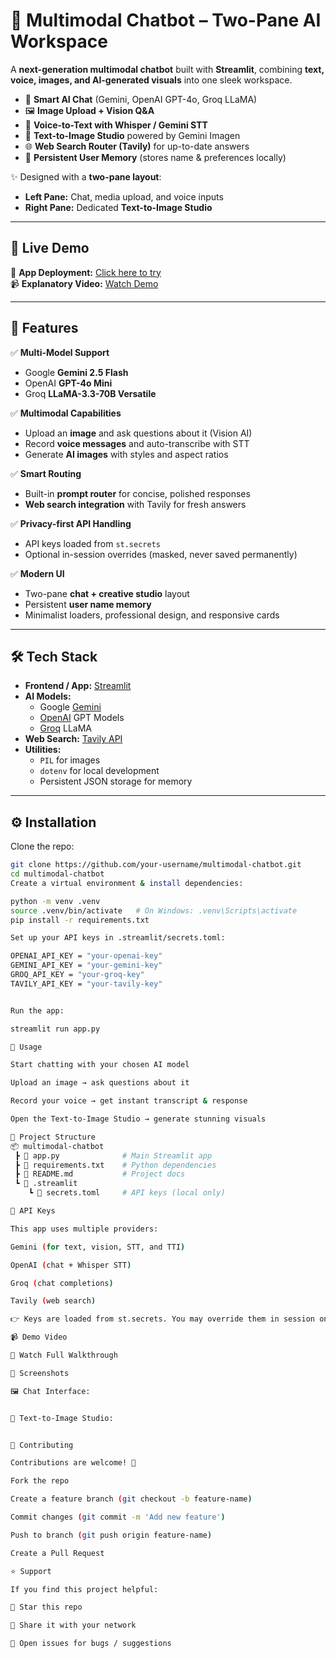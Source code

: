 ﻿# 🤖 Multimodal Chatbot – Two-Pane AI Workspace

A **next-generation multimodal chatbot** built with **Streamlit**, combining **text, voice, images, and AI-generated visuals** into one sleek workspace.

- 💬 **Smart AI Chat** (Gemini, OpenAI GPT-4o, Groq LLaMA)
- 🖼️ **Image Upload + Vision Q&A**
- 🎤 **Voice-to-Text with Whisper / Gemini STT**
- 🎨 **Text-to-Image Studio** powered by Gemini Imagen
- 🌐 **Web Search Router (Tavily)** for up-to-date answers
- 📂 **Persistent User Memory** (stores name & preferences locally)

✨ Designed with a **two-pane layout**:

- **Left Pane:** Chat, media upload, and voice inputs
- **Right Pane:** Dedicated **Text-to-Image Studio**

---

## 🚀 Live Demo

🔗 **App Deployment:** [Click here to try](https://multimodelchat-pat-bot.streamlit.app/)  
📹 **Explanatory Video:** [Watch Demo](https://drive.google.com/file/d/1p14eHT047kCprXtX24xGdC0PmRH7bg9k/view?usp=sharing)  

---

## 📖 Features

✅ **Multi-Model Support**

- Google **Gemini 2.5 Flash**
- OpenAI **GPT-4o Mini**
- Groq **LLaMA-3.3-70B Versatile**

✅ **Multimodal Capabilities**

- Upload an **image** and ask questions about it (Vision AI)
- Record **voice messages** and auto-transcribe with STT
- Generate **AI images** with styles and aspect ratios

✅ **Smart Routing**

- Built-in **prompt router** for concise, polished responses
- **Web search integration** with Tavily for fresh answers

✅ **Privacy-first API Handling**

- API keys loaded from `st.secrets`
- Optional in-session overrides (masked, never saved permanently)

✅ **Modern UI**

- Two-pane **chat + creative studio** layout
- Persistent **user name memory**
- Minimalist loaders, professional design, and responsive cards

---

## 🛠️ Tech Stack

- **Frontend / App:** [Streamlit](https://streamlit.io/)
- **AI Models:**
  - Google [Gemini](https://ai.google.dev/)
  - [OpenAI](https://openai.com/) GPT Models
  - [Groq](https://groq.com/) LLaMA
- **Web Search:** [Tavily API](https://tavily.com/)
- **Utilities:**
  - `PIL` for images
  - `dotenv` for local development
  - Persistent JSON storage for memory

---

## ⚙️ Installation

Clone the repo:

```bash
git clone https://github.com/your-username/multimodal-chatbot.git
cd multimodal-chatbot
Create a virtual environment & install dependencies:

python -m venv .venv
source .venv/bin/activate   # On Windows: .venv\Scripts\activate
pip install -r requirements.txt

Set up your API keys in .streamlit/secrets.toml:

OPENAI_API_KEY = "your-openai-key"
GEMINI_API_KEY = "your-gemini-key"
GROQ_API_KEY = "your-groq-key"
TAVILY_API_KEY = "your-tavily-key"


Run the app:

streamlit run app.py

🎯 Usage

Start chatting with your chosen AI model

Upload an image → ask questions about it

Record your voice → get instant transcript & response

Open the Text-to-Image Studio → generate stunning visuals

📂 Project Structure
📦 multimodal-chatbot
 ┣ 📜 app.py              # Main Streamlit app
 ┣ 📜 requirements.txt    # Python dependencies
 ┣ 📜 README.md           # Project docs
 ┗ 📂 .streamlit
    ┗ 📜 secrets.toml     # API keys (local only)

🔑 API Keys

This app uses multiple providers:

Gemini (for text, vision, STT, and TTI)

OpenAI (chat + Whisper STT)

Groq (chat completions)

Tavily (web search)

👉 Keys are loaded from st.secrets. You may override them in session only.

📹 Demo Video

🎥 Watch Full Walkthrough

📸 Screenshots

🖼️ Chat Interface:


🎨 Text-to-Image Studio:


🤝 Contributing

Contributions are welcome! 🚀

Fork the repo

Create a feature branch (git checkout -b feature-name)

Commit changes (git commit -m 'Add new feature')

Push to branch (git push origin feature-name)

Create a Pull Request

⭐ Support

If you find this project helpful:

🌟 Star this repo

🔗 Share it with your network

🐞 Open issues for bugs / suggestions
```


